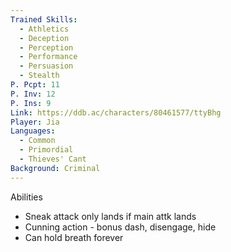 ```yaml
---
Trained Skills:
  - Athletics
  - Deception
  - Perception
  - Performance
  - Persuasion
  - Stealth
P. Pcpt: 11
P. Inv: 12
P. Ins: 9
Link: https://ddb.ac/characters/80461577/ttyBhg
Player: Jia
Languages:
  - Common
  - Primordial
  - Thieves' Cant
Background: Criminal
---
```

Abilities

- Sneak attack only lands if main attk lands
- Cunning action - bonus dash, disengage, hide
- Can hold breath forever